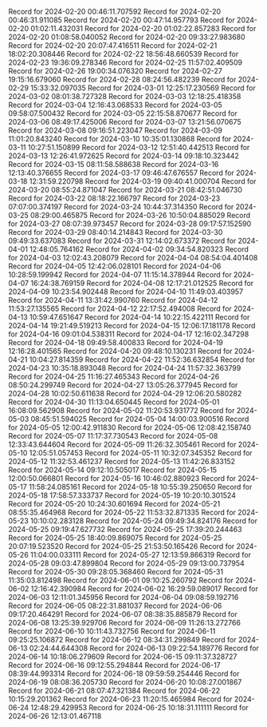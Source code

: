 
Record for 2024-02-20 00:46:11.707592
Record for 2024-02-20 00:46:31.911085
Record for 2024-02-20 00:47:14.957793
Record for 2024-02-20 01:02:11.432031
Record for 2024-02-20 01:02:22.857283
Record for 2024-02-20 01:08:58.040052
Record for 2024-02-20 09:33:27.983680
Record for 2024-02-20 20:07:47.416511
Record for 2024-02-21 18:02:20.308446
Record for 2024-02-22 18:56:48.660539
Record for 2024-02-23 19:36:09.278346
Record for 2024-02-25 11:57:02.409509
Record for 2024-02-26 19:00:34.076320
Record for 2024-02-27 19:15:16.679060
Record for 2024-02-28 08:24:56.482239
Record for 2024-02-29 15:33:32.097035
Record for 2024-03-01 12:25:17.230569
Record for 2024-03-02 08:01:38.727328
Record for 2024-03-03 12:18:25.418358
Record for 2024-03-04 12:16:43.068533
Record for 2024-03-05 09:58:07.500432
Record for 2024-03-05 22:15:58.870677
Record for 2024-03-06 08:49:17.425006
Record for 2024-03-07 13:21:56.070675
Record for 2024-03-08 09:16:51.223047
Record for 2024-03-09 11:01:20.843240
Record for 2024-03-10 10:35:01.130868
Record for 2024-03-11 10:27:51.150899
Record for 2024-03-12 12:51:40.442513
Record for 2024-03-13 12:26:41.972625
Record for 2024-03-14 09:18:10.323442
Record for 2024-03-15 08:11:58.588638
Record for 2024-03-16 12:13:40.376655
Record for 2024-03-17 09:46:47.676557
Record for 2024-03-18 12:31:59.220798
Record for 2024-03-19 09:40:41.000704
Record for 2024-03-20 08:55:24.871047
Record for 2024-03-21 08:42:51.046730
Record for 2024-03-22 08:18:22.166797
Record for 2024-03-23 07:07:00.374197
Record for 2024-03-24 10:44:37.314350
Record for 2024-03-25 08:29:00.465875
Record for 2024-03-26 10:50:04.885029
Record for 2024-03-27 08:07:39.973457
Record for 2024-03-28 09:17:57.152590
Record for 2024-03-29 08:40:14.214843
Record for 2024-03-30 09:49:33.637083
Record for 2024-03-31 12:14:02.673372
Record for 2024-04-01 12:48:05.764162
Record for 2024-04-02 09:34:54.820323
Record for 2024-04-03 12:02:43.208079
Record for 2024-04-04 08:54:04.401408
Record for 2024-04-05 12:42:06.028101
Record for 2024-04-06 10:28:59.199942
Record for 2024-04-07 11:15:14.378944
Record for 2024-04-07 16:24:38.769159
Record for 2024-04-08 12:17:21.012525
Record for 2024-04-09 10:23:54.902448
Record for 2024-04-10 11:49:03.403957
Record for 2024-04-11 13:31:42.990760
Record for 2024-04-12 11:53:27.135565
Record for 2024-04-12 22:17:52.494008
Record for 2024-04-13 10:59:47.651647
Record for 2024-04-14 10:22:15.422111
Record for 2024-04-14 19:21:49.519213
Record for 2024-04-15 12:06:17.181178
Record for 2024-04-16 09:01:04.538311
Record for 2024-04-17 12:16:02.347298
Record for 2024-04-18 09:49:58.400833
Record for 2024-04-19 12:16:28.401565
Record for 2024-04-20 09:48:10.130231
Record for 2024-04-21 10:04:27.814359
Record for 2024-04-22 11:52:36.632854
Record for 2024-04-23 10:35:18.893048
Record for 2024-04-24 11:57:32.363799
Record for 2024-04-25 11:16:27.465343
Record for 2024-04-26 08:50:24.299749
Record for 2024-04-27 13:05:26.377945
Record for 2024-04-28 10:02:50.611638
Record for 2024-04-29 12:06:20.580282
Record for 2024-04-30 11:13:04.650445
Record for 2024-05-01 16:08:09.562908
Record for 2024-05-02 11:20:53.931772
Record for 2024-05-03 08:45:51.594025
Record for 2024-05-04 14:00:03.900516
Record for 2024-05-05 12:00:42.911830
Record for 2024-05-06 12:08:42.158740
Record for 2024-05-07 11:17:37.730543
Record for 2024-05-08 12:33:43.644604
Record for 2024-05-09 11:26:32.305461
Record for 2024-05-10 12:05:51.057453
Record for 2024-05-11 10:32:07.345352
Record for 2024-05-12 11:32:53.461237
Record for 2024-05-13 11:42:26.833152
Record for 2024-05-14 09:12:10.505017
Record for 2024-05-15 12:00:50.066801
Record for 2024-05-16 10:46:02.880923
Record for 2024-05-17 11:58:24.085161
Record for 2024-05-18 10:55:39.250650
Record for 2024-05-18 17:58:57.333737
Record for 2024-05-19 10:20:10.301524
Record for 2024-05-20 10:24:30.601694
Record for 2024-05-21 08:55:35.464968
Record for 2024-05-22 11:53:32.871335
Record for 2024-05-23 10:10:02.283128
Record for 2024-05-24 09:49:34.824176
Record for 2024-05-25 09:19:47.627732
Record for 2024-05-25 17:39:20.244463
Record for 2024-05-25 18:40:09.869075
Record for 2024-05-25 20:07:19.523520
Record for 2024-05-25 21:53:50.165426
Record for 2024-05-26 11:04:00.033111
Record for 2024-05-27 12:13:59.866319
Record for 2024-05-28 09:03:47.899804
Record for 2024-05-29 09:13:00.737954
Record for 2024-05-30 09:28:05.368460
Record for 2024-05-31 11:35:03.812498
Record for 2024-06-01 09:10:25.260792
Record for 2024-06-02 12:16:42.390984
Record for 2024-06-02 16:29:59.089017
Record for 2024-06-03 12:11:01.345956
Record for 2024-06-04 09:08:59.192716
Record for 2024-06-05 08:22:31.881037
Record for 2024-06-06 09:17:20.464291
Record for 2024-06-07 08:38:35.885879
Record for 2024-06-08 13:25:39.929706
Record for 2024-06-09 11:26:13.272766
Record for 2024-06-10 10:11:43.732756
Record for 2024-06-11 09:25:25.106872
Record for 2024-06-12 08:34:31.299849
Record for 2024-06-13 02:24:44.644308
Record for 2024-06-13 09:22:54.189776
Record for 2024-06-14 10:18:06.279609
Record for 2024-06-15 09:11:37.328727
Record for 2024-06-16 09:12:55.294844
Record for 2024-06-17 08:39:44.993314
Record for 2024-06-18 09:59:59.254446
Record for 2024-06-19 08:08:36.205730
Record for 2024-06-20 10:08:27.001867
Record for 2024-06-21 08:07:47.321384
Record for 2024-06-22 10:15:29.201362
Record for 2024-06-23 11:20:15.465984
Record for 2024-06-24 12:48:29.429953
Record for 2024-06-25 10:18:31.111111
Record for 2024-06-26 12:13:01.467118